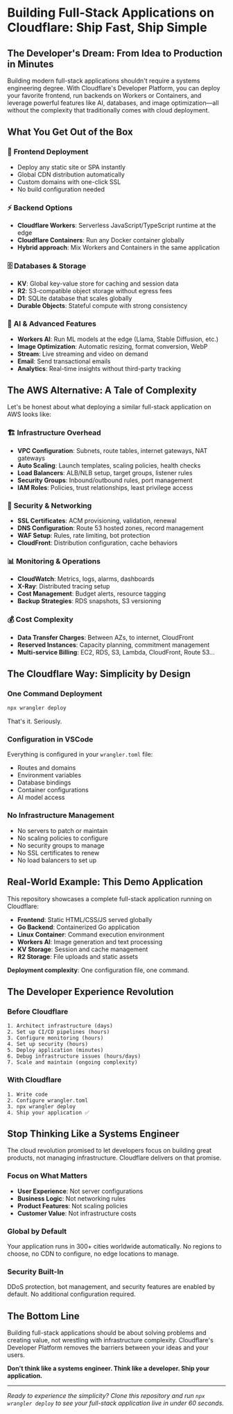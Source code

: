 # Building Full-Stack Applications on Cloudflare: Ship Fast, Ship Simple

## The Developer's Dream: From Idea to Production in Minutes

Building modern full-stack applications shouldn't require a systems engineering degree. With Cloudflare's Developer Platform, you can deploy your favorite frontend, run backends on Workers or Containers, and leverage powerful features like AI, databases, and image optimization—all without the complexity that traditionally comes with cloud deployment.

## What You Get Out of the Box

### 🚀 **Frontend Deployment**
- Deploy any static site or SPA instantly
- Global CDN distribution automatically
- Custom domains with one-click SSL
- No build configuration needed

### ⚡ **Backend Options**
- **Cloudflare Workers**: Serverless JavaScript/TypeScript runtime at the edge
- **Cloudflare Containers**: Run any Docker container globally
- **Hybrid approach**: Mix Workers and Containers in the same application

### 🗄️ **Databases & Storage**
- **KV**: Global key-value store for caching and session data
- **R2**: S3-compatible object storage without egress fees
- **D1**: SQLite database that scales globally
- **Durable Objects**: Stateful compute with strong consistency

### 🤖 **AI & Advanced Features**
- **Workers AI**: Run ML models at the edge (Llama, Stable Diffusion, etc.)
- **Image Optimization**: Automatic resizing, format conversion, WebP
- **Stream**: Live streaming and video on demand
- **Email**: Send transactional emails
- **Analytics**: Real-time insights without third-party tracking

## The AWS Alternative: A Tale of Complexity

Let's be honest about what deploying a similar full-stack application on AWS looks like:

### 🏗️ **Infrastructure Overhead**
- **VPC Configuration**: Subnets, route tables, internet gateways, NAT gateways
- **Auto Scaling**: Launch templates, scaling policies, health checks
- **Load Balancers**: ALB/NLB setup, target groups, listener rules
- **Security Groups**: Inbound/outbound rules, port management
- **IAM Roles**: Policies, trust relationships, least privilege access

### 🔐 **Security & Networking**
- **SSL Certificates**: ACM provisioning, validation, renewal
- **DNS Configuration**: Route 53 hosted zones, record management
- **WAF Setup**: Rules, rate limiting, bot protection
- **CloudFront**: Distribution configuration, cache behaviors

### 📊 **Monitoring & Operations**
- **CloudWatch**: Metrics, logs, alarms, dashboards
- **X-Ray**: Distributed tracing setup
- **Cost Management**: Budget alerts, resource tagging
- **Backup Strategies**: RDS snapshots, S3 versioning

### 💰 **Cost Complexity**
- **Data Transfer Charges**: Between AZs, to internet, CloudFront
- **Reserved Instances**: Capacity planning, commitment management
- **Multi-service Billing**: EC2, RDS, S3, Lambda, CloudFront, Route 53...

## The Cloudflare Way: Simplicity by Design

### One Command Deployment
```bash
npx wrangler deploy
```

That's it. Seriously.

### Configuration in VSCode
Everything is configured in your `wrangler.toml` file:
- Routes and domains
- Environment variables
- Database bindings
- Container configurations
- AI model access

### No Infrastructure Management
- No servers to patch or maintain
- No scaling policies to configure
- No security groups to manage
- No SSL certificates to renew
- No load balancers to set up

## Real-World Example: This Demo Application

This repository showcases a complete full-stack application running on Cloudflare:

- **Frontend**: Static HTML/CSS/JS served globally
- **Go Backend**: Containerized Go application
- **Linux Container**: Command execution environment
- **Workers AI**: Image generation and text processing
- **KV Storage**: Session and cache management
- **R2 Storage**: File uploads and static assets

**Deployment complexity**: One configuration file, one command.

## The Developer Experience Revolution

### Before Cloudflare
```
1. Architect infrastructure (days)
2. Set up CI/CD pipelines (hours)
3. Configure monitoring (hours)
4. Set up security (hours)
5. Deploy application (minutes)
6. Debug infrastructure issues (hours/days)
7. Scale and maintain (ongoing complexity)
```

### With Cloudflare
```
1. Write code
2. Configure wrangler.toml
3. npx wrangler deploy
4. Ship your application ✅
```

## Stop Thinking Like a Systems Engineer

The cloud revolution promised to let developers focus on building great products, not managing infrastructure. Cloudflare delivers on that promise.

### Focus on What Matters
- **User Experience**: Not server configurations
- **Business Logic**: Not networking rules  
- **Product Features**: Not scaling policies
- **Customer Value**: Not infrastructure costs

### Global by Default
Your application runs in 300+ cities worldwide automatically. No regions to choose, no CDN to configure, no edge locations to manage.

### Security Built-In
DDoS protection, bot management, and security features are enabled by default. No additional configuration required.

## The Bottom Line

Building full-stack applications should be about solving problems and creating value, not wrestling with infrastructure complexity. Cloudflare's Developer Platform removes the barriers between your ideas and your users.

**Don't think like a systems engineer. Think like a developer. Ship your application.**

---

*Ready to experience the simplicity? Clone this repository and run `npx wrangler deploy` to see your full-stack application live in under 60 seconds.*
